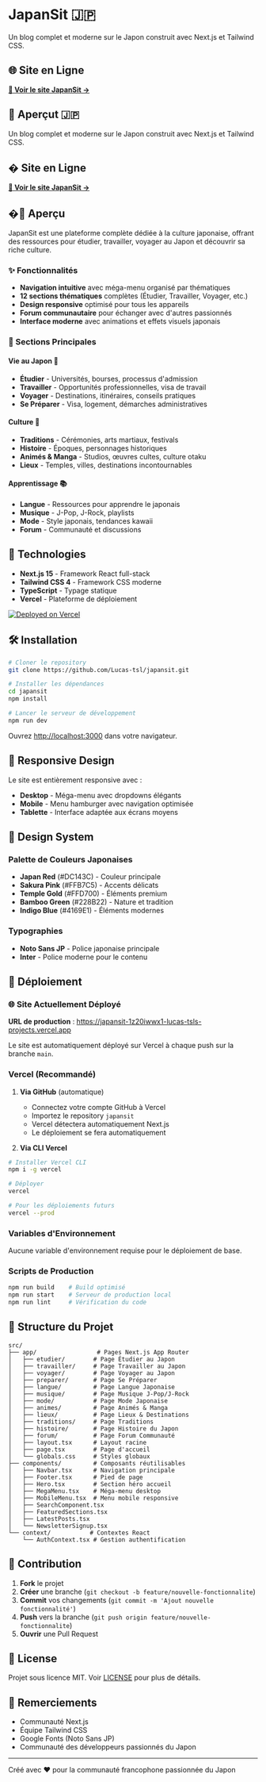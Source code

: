# JapanSit 🇯🇵

Un blog complet et moderne sur le Japon construit avec Next.js et Tailwind CSS.

## 🌐 Site en Ligne

**[🚀 Voir le site JapanSit →](https://japansit-1z20iwwx1-lucas-tsls-projects.vercel.app)**

## 🌸 Aperçut 🇯🇵

Un blog complet et moderne sur le Japon construit avec Next.js et Tailwind CSS.

## � Site en Ligne

**[🚀 Voir le site JapanSit →](https://japansit-1z20iwwx1-lucas-tsls-projects.vercel.app)**

## �🌸 Aperçu

JapanSit est une plateforme complète dédiée à la culture japonaise, offrant des ressources pour étudier, travailler, voyager au Japon et découvrir sa riche culture.

### ✨ Fonctionnalités

- **Navigation intuitive** avec méga-menu organisé par thématiques
- **12 sections thématiques** complètes (Étudier, Travailler, Voyager, etc.)
- **Design responsive** optimisé pour tous les appareils
- **Forum communautaire** pour échanger avec d'autres passionnés
- **Interface moderne** avec animations et effets visuels japonais

### 🎯 Sections Principales

#### Vie au Japon 🏮
- **Étudier** - Universités, bourses, processus d'admission
- **Travailler** - Opportunités professionnelles, visa de travail
- **Voyager** - Destinations, itinéraires, conseils pratiques
- **Se Préparer** - Visa, logement, démarches administratives

#### Culture 🎋
- **Traditions** - Cérémonies, arts martiaux, festivals
- **Histoire** - Époques, personnages historiques
- **Animés & Manga** - Studios, œuvres cultes, culture otaku
- **Lieux** - Temples, villes, destinations incontournables

#### Apprentissage 📚
- **Langue** - Ressources pour apprendre le japonais
- **Musique** - J-Pop, J-Rock, playlists
- **Mode** - Style japonais, tendances kawaii
- **Forum** - Communauté et discussions

## 🚀 Technologies

- **Next.js 15** - Framework React full-stack
- **Tailwind CSS 4** - Framework CSS moderne
- **TypeScript** - Typage statique
- **Vercel** - Plateforme de déploiement

[![Deployed on Vercel](https://vercel.com/button)](https://japansit-1z20iwwx1-lucas-tsls-projects.vercel.app)

## 🛠️ Installation

```bash
# Cloner le repository
git clone https://github.com/Lucas-tsl/japansit.git

# Installer les dépendances
cd japansit
npm install

# Lancer le serveur de développement
npm run dev
```

Ouvrez [http://localhost:3000](http://localhost:3000) dans votre navigateur.

## 📱 Responsive Design

Le site est entièrement responsive avec :
- **Desktop** - Méga-menu avec dropdowns élégants
- **Mobile** - Menu hamburger avec navigation optimisée
- **Tablette** - Interface adaptée aux écrans moyens

## 🎨 Design System

### Palette de Couleurs Japonaises
- **Japan Red** (#DC143C) - Couleur principale
- **Sakura Pink** (#FFB7C5) - Accents délicats
- **Temple Gold** (#FFD700) - Éléments premium
- **Bamboo Green** (#228B22) - Nature et tradition
- **Indigo Blue** (#4169E1) - Éléments modernes

### Typographies
- **Noto Sans JP** - Police japonaise principale
- **Inter** - Police moderne pour le contenu

## 🚀 Déploiement

### 🌐 Site Actuellement Déployé

**URL de production** : https://japansit-1z20iwwx1-lucas-tsls-projects.vercel.app

Le site est automatiquement déployé sur Vercel à chaque push sur la branche `main`.

### Vercel (Recommandé)

1. **Via GitHub** (automatique)
   - Connectez votre compte GitHub à Vercel
   - Importez le repository `japansit`
   - Vercel détectera automatiquement Next.js
   - Le déploiement se fera automatiquement

2. **Via CLI Vercel**
```bash
# Installer Vercel CLI
npm i -g vercel

# Déployer
vercel

# Pour les déploiements futurs
vercel --prod
```

### Variables d'Environnement

Aucune variable d'environnement requise pour le déploiement de base.

### Scripts de Production

```bash
npm run build    # Build optimisé
npm run start    # Serveur de production local
npm run lint     # Vérification du code
```

## 📂 Structure du Projet

```
src/
├── app/                 # Pages Next.js App Router
│   ├── etudier/        # Page Étudier au Japon
│   ├── travailler/     # Page Travailler au Japon
│   ├── voyager/        # Page Voyager au Japon
│   ├── preparer/       # Page Se Préparer
│   ├── langue/         # Page Langue Japonaise
│   ├── musique/        # Page Musique J-Pop/J-Rock
│   ├── mode/           # Page Mode Japonaise
│   ├── animes/         # Page Animés & Manga
│   ├── lieux/          # Page Lieux & Destinations
│   ├── traditions/     # Page Traditions
│   ├── histoire/       # Page Histoire du Japon
│   ├── forum/          # Page Forum Communauté
│   ├── layout.tsx      # Layout racine
│   ├── page.tsx        # Page d'accueil
│   └── globals.css     # Styles globaux
├── components/         # Composants réutilisables
│   ├── Navbar.tsx      # Navigation principale
│   ├── Footer.tsx      # Pied de page
│   ├── Hero.tsx        # Section héro accueil
│   ├── MegaMenu.tsx    # Méga-menu desktop
│   ├── MobileMenu.tsx  # Menu mobile responsive
│   ├── SearchComponent.tsx
│   ├── FeaturedSections.tsx
│   ├── LatestPosts.tsx
│   └── NewsletterSignup.tsx
└── context/           # Contextes React
    └── AuthContext.tsx # Gestion authentification
```

## 🤝 Contribution

1. **Fork** le projet
2. **Créer** une branche (`git checkout -b feature/nouvelle-fonctionnalite`)
3. **Commit** vos changements (`git commit -m 'Ajout nouvelle fonctionnalité'`)
4. **Push** vers la branche (`git push origin feature/nouvelle-fonctionnalite`)
5. **Ouvrir** une Pull Request

## 📄 License

Projet sous licence MIT. Voir [LICENSE](LICENSE) pour plus de détails.

## 🙏 Remerciements

- Communauté Next.js
- Équipe Tailwind CSS
- Google Fonts (Noto Sans JP)
- Communauté des développeurs passionnés du Japon

---

Créé avec ❤️ pour la communauté francophone passionnée du Japon
